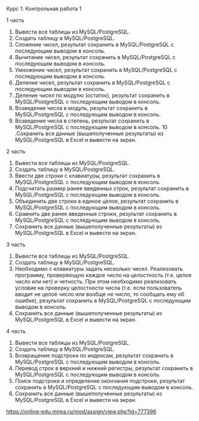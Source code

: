 Курс 1. Контрольная работа 1

1 часть
1. Вывести все таблицы из MySQL/PostgreSQL.
2. Создать таблицу в MySQL/PostgreSQL.
3. Сложение чисел, результат сохранить в MySQL/PostgreSQL с последующим выводом в консоль.
4. Вычитание чисел, результат сохранить в MySQL/PostgreSQL с последующим выводом в консоль.
5. Умножение чисел, результат сохранить в MySQL/PostgreSQL с последующим выводом в консоль.
6. Деление чисел, результат сохранить в MySQL/PostgreSQL с последующим выводом в консоль.
7. Деление чисел по модулю (остаток), результат сохранить в MySQL/PostgreSQL с последующим выводом в консоль.
8. Возведение числа в модуль, результат сохранить в MySQL/PostgreSQL с последующим выводом в консоль.
9. Возведение числа в степень, результат сохранить в MySQL/PostgreSQL с последующим выводом в консоль.
10 .Сохранить все данные (вышеполученные результаты) из MySQL/PostgreSQL в Excel и вывести на экран.

2 часть
1. Вывести все таблицы из MySQL/PostgreSQL.
2. Создать таблицу в MySQL/PostgreSQL.
3. Ввести две строки с клавиатуры, результат сохранить в MySQL/PostgreSQL с последующим выводом в консоль.
4. Подсчитать размер ранее введенных строк, результат сохранить в MySQL/PostgreSQL с последующим выводом в консоль.
5. Объединить две строки в единое целое, результат сохранить в MySQL/PostgreSQL с последующим выводом в консоль.
6. Сравнить две ранее введенные строки, результат сохранить в MySQL/PostgreSQL с последующим выводом в консоль.
7. Сохранить все данные (вышеполученные результаты) из MySQL/PostgreSQL в Excel и вывести на экран.

3 часть
1. Вывести все таблицы из MySQL/PostgreSQL.
2. Создать таблицу в MySQL/PostgreSQL.
3. Необходимо с клавиатуры задать несколько чисел. Реализовать программу, проверяющую каждое число на целостность (т.е. целое число или нет) и четность. При этом необходимо реализовать условие на проверку целостности числа (т.е. если пользователь вводит не целое число или вообще не число, то сообщать ему об ошибке), результат сохранить в MySQL/PostgreSQL с последующим выводом в консоль.
4. Сохранить все данные (вышеполученные результаты) из MySQL/PostgreSQL в Excel и вывести на экран.

4 часть
1. Вывести все таблицы из MySQL/PostgreSQL.
2. Создать таблицу в MySQL/PostgreSQL.
3. Возвращение подстроки по индексам, результат сохранить в MySQL/PostgreSQL с последующим выводом в консоль.
4. Перевод строк в верхний и нижний регистры, результат сохранить в MySQL/PostgreSQL с последующим выводом в консоль.
5. Поиск подстроки и определение окончания подстроки, результат сохранить в MySQL/PostgreSQL с последующим выводом в консоль.
6. Сохранить все данные (вышеполученные результаты) из MySQL/PostgreSQL в Excel и вывести на экран.

https://online-edu.mirea.ru/mod/assign/view.php?id=777396
